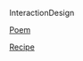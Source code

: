 InteractionDesign

[Poem](/Users/tylerslaugh/Desktop/interactiondesign/InteractionDesign/poem/index.html)

[Recipe](/Users/tylerslaugh/Desktop/interactiondesign/InteractionDesign/recipe/index.html)
